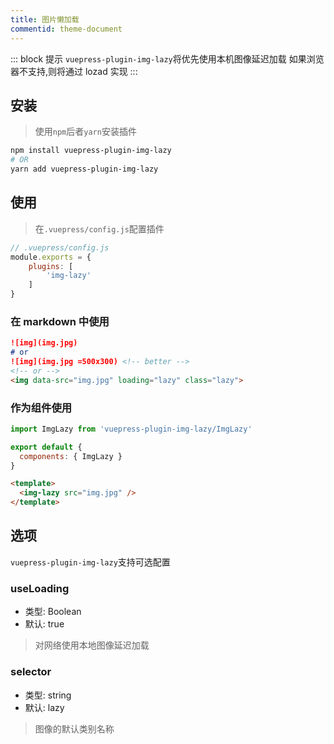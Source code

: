 ```yaml
---
title: 图片懒加载
commentid: theme-document
---
```



::: block 提示
`vuepress-plugin-img-lazy`将优先使用本机图像延迟加载
如果浏览器不支持,则将通过 lozad 实现
:::


## 安装

> 使用`npm`后者`yarn`安装插件


```bash
npm install vuepress-plugin-img-lazy
# OR
yarn add vuepress-plugin-img-lazy
```


## 使用

> 在`.vuepress/config.js`配置插件

```javascript
// .vuepress/config.js
module.exports = {
    plugins: [
        'img-lazy'
    ]
}
```

### 在 markdown 中使用

```markdown
![img](img.jpg)
# or
![img](img.jpg =500x300) <!-- better -->
<!-- or -->
<img data-src="img.jpg" loading="lazy" class="lazy">
```

### 作为组件使用

```javascript
import ImgLazy from 'vuepress-plugin-img-lazy/ImgLazy'

export default {
  components: { ImgLazy }
}
```

```html
<template>
  <img-lazy src="img.jpg" />
</template>
```

## 选项

`vuepress-plugin-img-lazy`支持可选配置

### useLoading
* 类型: Boolean
* 默认: true

> 对网络使用本地图像延迟加载

### selector
* 类型: string
* 默认: lazy

> 图像的默认类别名称
